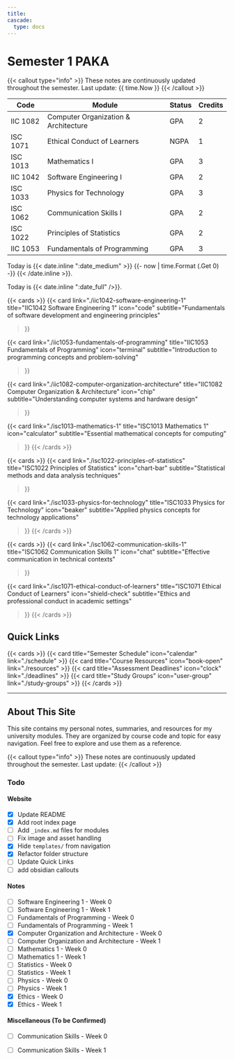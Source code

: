 ```yaml
---
title:
cascade:
  type: docs
---
```


# Semester 1 PAKA

{{< callout type="info" >}}
  These notes are continuously updated throughout the semester. Last update: {{ time.Now }}
{{< /callout >}}

| Code     | Module                               | Status | Credits |
| -------- | ------------------------------------ | ------ | ------- |
| IIC 1082 | Computer Organization & Architecture | GPA    | 2       |
| ISC 1071 | Ethical Conduct of Learners          | NGPA   | 1       |
| ISC 1013 | Mathematics I                        | GPA    | 3       |
| IIC 1042 | Software Engineering I               | GPA    | 2       |
| ISC 1033 | Physics for Technology               | GPA    | 3       |
| ISC 1062 | Communication Skills I               | GPA    | 2       |
| ISC 1022 | Principles of Statistics             | GPA    | 2       |
| IIC 1053 | Fundamentals of Programming          | GPA    | 3       |

Today is
{{< date.inline ":date_medium" >}}
  {{- now | time.Format (.Get 0) -}}
{{< /date.inline >}}.

Today is {{< date.inline ":date_full" />}}.

{{< cards >}}
  {{< card 
    link="./iic1042-software-engineering-1" 
    title="IIC1042 Software Engineering 1" 
    icon="code" 
    subtitle="Fundamentals of software development and engineering principles"
  >}}
  
  {{< card 
    link="./iic1053-fundamentals-of-programming" 
    title="IIC1053 Fundamentals of Programming" 
    icon="terminal" 
    subtitle="Introduction to programming concepts and problem-solving" 
  >}}
  
  {{< card 
    link="./iic1082-computer-organization-architecture" 
    title="IIC1082 Computer Organization & Architecture" 
    icon="chip" 
    subtitle="Understanding computer systems and hardware design" 
  >}}
  
  {{< card 
    link="./isc1013-mathematics-1" 
    title="ISC1013 Mathematics 1" 
    icon="calculator" 
    subtitle="Essential mathematical concepts for computing" 
  >}}
{{< /cards >}}

{{< cards >}}
  {{< card 
    link="./isc1022-principles-of-statistics" 
    title="ISC1022 Principles of Statistics" 
    icon="chart-bar" 
    subtitle="Statistical methods and data analysis techniques" 
  >}}
  
  {{< card 
    link="./isc1033-physics-for-technology" 
    title="ISC1033 Physics for Technology" 
    icon="beaker" 
    subtitle="Applied physics concepts for technology applications" 
  >}}
{{< /cards >}}

{{< cards >}}
  {{< card 
    link="./isc1062-communication-skills-1" 
    title="ISC1062 Communication Skills 1" 
    icon="chat" 
    subtitle="Effective communication in technical contexts" 
  >}}
  
  {{< card 
    link="./isc1071-ethical-conduct-of-learners" 
    title="ISC1071 Ethical Conduct of Learners" 
    icon="shield-check" 
    subtitle="Ethics and professional conduct in academic settings" 
  >}}
{{< /cards >}}

## Quick Links

{{< cards >}}
  {{< card title="Semester Schedule" icon="calendar" link="./schedule" >}}
  {{< card title="Course Resources" icon="book-open" link="./resources" >}}
  {{< card title="Assessment Deadlines" icon="clock" link="./deadlines" >}}
  {{< card title="Study Groups" icon="user-group" link="./study-groups" >}}
{{< /cards >}}

---

## About This Site

This site contains my personal notes, summaries, and resources for my university modules. They are organized by course code and topic for easy navigation. Feel free to explore and use them as a reference.

{{< callout type="info" >}}
  These notes are continuously updated throughout the semester. Last update:
{{< /callout >}}


### Todo 
#### Website
- [x] Update README
- [x] Add root index page
- [ ] Add `_index.md` files for modules
- [ ] Fix image and asset handling
- [x] Hide `templates/` from navigation
- [x] Refactor folder structure
- [ ] Update Quick Links
- [ ] add obsidian callouts

#### Notes
- [ ] Software Engineering 1 - Week 0
- [ ] Software Engineering 1 - Week 1
- [ ] Fundamentals of Programming - Week 0
- [ ] Fundamentals of Programming - Week 1
- [x] Computer Organization and Architecture - Week 0
- [ ] Computer Organization and Architecture - Week 1
- [ ] Mathematics 1 - Week 0
- [ ] Mathematics 1 - Week 1
- [ ] Statistics - Week 0
- [ ] Statistics - Week 1
- [ ] Physics - Week 0
- [ ] Physics - Week 1
- [x] Ethics - Week 0
- [x] Ethics - Week 1
#### Miscellaneous (To be Confirmed)
- [ ] Communication Skills - Week 0
- [ ] Communication Skills - Week 1






